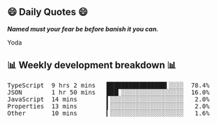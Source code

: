 ## 😄 Daily Quotes 😄

_**Named must your fear be before banish it you can.**_

Yoda



## 📊 Weekly development breakdown 📊

<pre>TypeScript  9 hrs 2 mins   ████████████████▍░░░░  78.4%
JSON        1 hr 50 mins   ███▎░░░░░░░░░░░░░░░░░  16.0%
JavaScript  14 mins        ▍░░░░░░░░░░░░░░░░░░░░   2.0%
Properties  13 mins        ▍░░░░░░░░░░░░░░░░░░░░   2.0%
Other       10 mins        ▎░░░░░░░░░░░░░░░░░░░░   1.6%</pre>